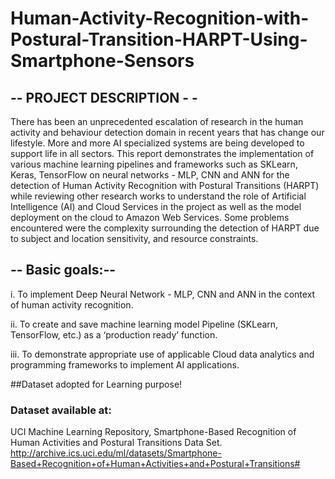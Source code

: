 # Human-Activity-Recognition-with-Postural-Transition-HARPT-Using-Smartphone-Sensors

## -- PROJECT DESCRIPTION - -

There has been an unprecedented escalation of research in the human activity and behaviour detection domain in recent years that has change our lifestyle. More and more AI specialized systems are being developed to support life in all sectors. This report demonstrates the implementation of various machine learning pipelines and frameworks such as SKLearn, Keras, TensorFlow on neural networks - MLP, CNN and ANN for the detection of Human Activity Recognition with Postural Transitions (HARPT) while reviewing other research works to understand the role of Artificial Intelligence (AI) and Cloud Services in the project as well as the model deployment on the cloud to Amazon Web Services. Some problems encountered were the complexity surrounding the detection of HARPT due to subject and location sensitivity, and resource constraints.


## -- Basic goals:--

i.	To implement Deep Neural Network - MLP, CNN and ANN in the context of human activity recognition. 

ii.	To create and save machine learning model Pipeline (SKLearn, TensorFlow, etc.) as a ‘production ready’ function. 

iii.	To demonstrate appropriate use of applicable Cloud data analytics and programming frameworks to implement AI applications. 


##Dataset adopted for Learning purpose!


### Dataset available at: 
UCI Machine Learning Repository, 
Smartphone-Based Recognition of Human Activities and Postural Transitions Data Set. 
http://archive.ics.uci.edu/ml/datasets/Smartphone-Based+Recognition+of+Human+Activities+and+Postural+Transitions#

